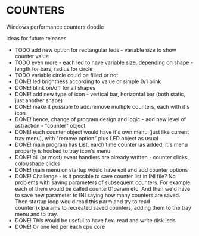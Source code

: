 # COUNTERS
Windows performance counters doodle

Ideas for future releases
* TODO add new option for rectangular leds - variable size to show counter value
* TODO even more - each led to have variable size, depending on shape - length for bars, radius for circle
* TODO variable circle could be filled or not
* DONE! led brightness according to value or simple 0/1 blink
* DONE! blink on/off for all shapes
* DONE! add new type of icon - vertical bar, horizontal bar (both static, just another shape)
* DONE! make it possible to add/remove multiple counters, each with it's icon
* DONE! hence, change of program design and logic - add new level of astraction - "counter" object
* DONE! each counter object would have it's own menu (just like current tray menu), with "remove option" plus LED object as usual
* DONE! main program has List<Counters>, earch time counter ias added, it's menu property is hooked to tray icon's menu
* DONE! all (or most) event handlers are already written - counter clicks, color/shape clicks
* DONE! main menu on startup would have exit and add counter options
* DONE! Challenge - is it possible to save counter list in INI file? No problems with saving parameters of subsequent counters. For example each of them would be called counter01param etc. And then we'd have to save new parameter to INI saying how many counters are saved. Then startup loop would read this parm and try to read counter[ix]params to recreated saved counters, adding them to the tray menu and to tray.
* DONE! This would be useful to have f.ex. read and write disk leds
* DONE! Or one led per each cpu core
